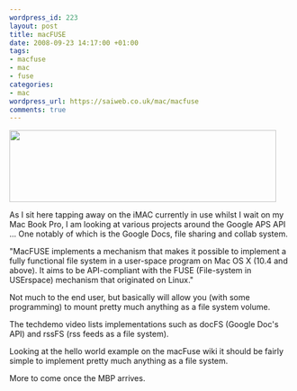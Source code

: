 ```yaml
--- 
wordpress_id: 223
layout: post
title: macFUSE
date: 2008-09-23 14:17:00 +01:00
tags: 
- macfuse
- mac
- fuse
categories: 
- mac
wordpress_url: https://saiweb.co.uk/mac/macfuse
comments: true
---
```

<img class="aligncenter" title="macFUSE" src="https://macfuse.googlecode.com/svn/trunk/meta/images/MacFUSE_Banner.jpg" alt="" width="474" height="128" />

As I sit here tapping away on the iMAC currently in use whilst I wait on my Mac Book Pro, I am looking at various projects around the Google APS API ... One notably of which is the Google Docs, file sharing and collab system.

"MacFUSE implements a mechanism that makes it possible to implement a fully functional file system in a user-space program on Mac OS X (10.4 and above). It aims to be API-compliant with the FUSE (File-system in USErspace) mechanism that originated on Linux."

Not much to the end user, but basically will allow you (with some programming) to mount pretty much anything as a file system volume.

The techdemo video lists implementations such as docFS (Google Doc's API) and rssFS (rss feeds as a file system).

Looking at the hello world example on the macFuse wiki it should be fairly simple to implement pretty much anything as a file system.

More to come once the MBP arrives.
